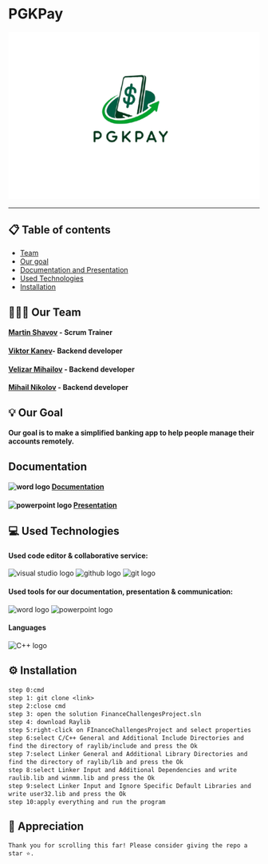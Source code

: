 # PGKPay
![Logo](documents/logo.png)
<hr>

## 📋 Table of contents
 
  
  - [Team](#team)
  - [Our goal](#goal)
  - [Documentation and Presentation](#docs)
  - [Used Technologies](#technologies)
  - [Installation](#instal)

## 👨🏻‍💻 Our Team <a name="team"></a>
 
#### [Martin Shavov](https://github.com/MMShavov22) - Scrum Trainer
####  [Viktor Kanev](https://github.com/VBKanev22)- Backend developer
#### [Velizar Mihailov](https://github.com/VNMihaylov22) - Backend developer
#### [Mihail Nikolov](https://github.com/MANikolov22) - Backend developer

## 💡 Our Goal <a name="goal"></a>

#### Our goal is to make a simplified banking app to help people manage their accounts remotely.

## Documentation <a name="docs"></a>

#### <img src= "https://upload.wikimedia.org/wikipedia/commons/f/fd/Microsoft_Office_Word_%282019%E2%80%93present%29.svg" height='40' width='40' alt="word logo"> [Documentation](https://codingburgas-my.sharepoint.com/:w:/g/personal/mmshavov22_codingburgas_bg/EdKrHMQEFThApsfPr9YwgtABPYlytQ0tgdp8UuR7AKrB3A?e=C66uP3)
#### <img src= "https://upload.wikimedia.org/wikipedia/commons/0/0d/Microsoft_Office_PowerPoint_%282019%E2%80%93present%29.svg" height='40' width='40' alt="powerpoint logo"> [Presentation](https://codingburgas-my.sharepoint.com/:p:/g/personal/mmshavov22_codingburgas_bg/Ea2OeURrTJJKhZEKUVQ5yl4BrS8Tmy_2jXZomTSAx3TCcQ?e=LbwFMM)

## 💻 Used Technologies <a name="technologies"></a>

#### Used code editor & collaborative service: 
<img src="https://upload.wikimedia.org/wikipedia/commons/5/59/Visual_Studio_Icon_2019.svg" height='40' width='40' alt="visual studio logo"> 
<img src="https://img.icons8.com/?size=256&id=bVGqATNwfhYq&format=png "height='40' width='40' alt="github logo"> 
<img src="https://img.icons8.com/?size=256&id=20906&format=png "height='40' width='40'alt="git logo">

#### Used tools for our documentation, presentation & communication:
<img src= "https://upload.wikimedia.org/wikipedia/commons/f/fd/Microsoft_Office_Word_%282019%E2%80%93present%29.svg" height='40' width='40' alt="word logo"> <img src= "https://upload.wikimedia.org/wikipedia/commons/0/0d/Microsoft_Office_PowerPoint_%282019%E2%80%93present%29.svg" height='40' width='40' alt="powerpoint logo">
#### Languages
<p align="left"> 
<img src="https://upload.wikimedia.org/wikipedia/commons/3/32/C%2B%2B_logo.png" alt="C++ logo" width="48px">
</p>

## ⚙️ Installation	<a name = "instal"></a>
````
step 0:cmd
step 1: git clone <link>
step 2:close cmd
step 3: open the solution FinanceChallengesProject.sln
step 4: download Raylib
step 5:right-click on FInanceChallengesProject and select properties
step 6:select C/C++ General and Additional Include Directories and find the directory of raylib/include and press the Ok
step 7:select Linker General and Additional Library Directories and find the directory of raylib/lib and press the Ok
step 8:select Linker Input and Additional Dependencies and write raulib.lib and winmm.lib and press the Ok
step 9:select Linker Input and Ignore Specific Default Libraries and write user32.lib and press the Ok
step 10:apply everything and run the program
````
## 👏 Appreciation
```
Thank you for scrolling this far! Please consider giving the repo a star ⭐.
```
